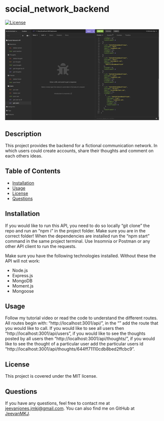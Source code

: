# social_network_backend

[![License](https://img.shields.io/badge/License-MIT-blue.svg)](https://opensource.org/licenses/mit)

![Image of Application](./assets/images/imageOfApplication.png)

## Description

This project provides the backend for a fictional communication network. In which users could create accounts, share their thoughts and comment on each others ideas.

## Table of Contents

- [Installation](#installation)
- [Usage](#usage)
- [License](#license)
- [Questions](#questions)

## Installation

If you would like to run this API, you need to do so locally “git clone” the repo and run an “npm i” in the project folder. Make sure you are in the correct folder! When the dependencies are installed run the “npm start” command in the same project terminal. Use Insomnia or Postman or any other API client to run the requests.

Make sure you have the following technologies installed. Without these the API will not work:

- Node.js
- Express.js
- MongoDB
- Moment.js
- Mongoose

## Usage

Follow my tutorial video or read the code to understand the different routes.
All routes begin with: “http://localhost:3001/api/<fill>”, in the “<fill>” add the route that you would like to call. If you would like to see all users then “http://localhost:3001/api/users”, if you would like to see the thoughts posted by all users then “http://localhost:3001/api/thoughts/”, if you would like to see the thought of a particular user add the particular users id “http://localhost:3001/api/thoughts/644ff71110cdb8bed2ffcbc9”.

## License

This project is covered under the MIT license.

## Questions

If you have any questions, feel free to contact me at jeevanjones.jmkj@gmail.com.
You can also find me on GitHub at [JeevanMKJ](https://github.com/JeevanMKJ).
